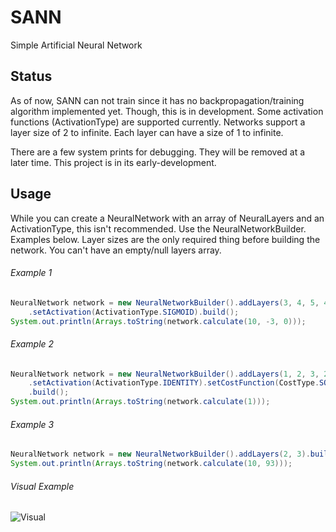 # SANN
Simple Artificial Neural Network

## Status
As of now, SANN can not train since it has no backpropagation/training algorithm implemented yet. Though, this is in development. Some activation functions (ActivationType) are supported currently. Networks support a layer size of 2 to infinite. Each layer can have a size of 1 to infinite.

There are a few system prints for debugging. They will be removed at a later time. This project is in its early-development.

## Usage
While you can create a NeuralNetwork with an array of NeuralLayers and an ActivationType, this isn't recommended. Use the NeuralNetworkBuilder. Examples below. Layer sizes are the only required thing before building the network. You can't have an empty/null layers array. 

###### Example 1

```java
NeuralNetwork network = new NeuralNetworkBuilder().addLayers(3, 4, 5, 4, 3, 2)
	.setActivation(ActivationType.SIGMOID).build();
System.out.println(Arrays.toString(network.calculate(10, -3, 0)));
```

###### Example 2

```java
NeuralNetwork network = new NeuralNetworkBuilder().addLayers(1, 2, 3, 2)
	.setActivation(ActivationType.IDENTITY).setCostFunction(CostType.SQAURE)
	.build();
System.out.println(Arrays.toString(network.calculate(1)));
```

###### Example 3

```java
NeuralNetwork network = new NeuralNetworkBuilder().addLayers(2, 3).build();
System.out.println(Arrays.toString(network.calculate(10, 93)));
```

###### Visual Example

![Visual](https://i.imgur.com/D2dlkfp.png)
